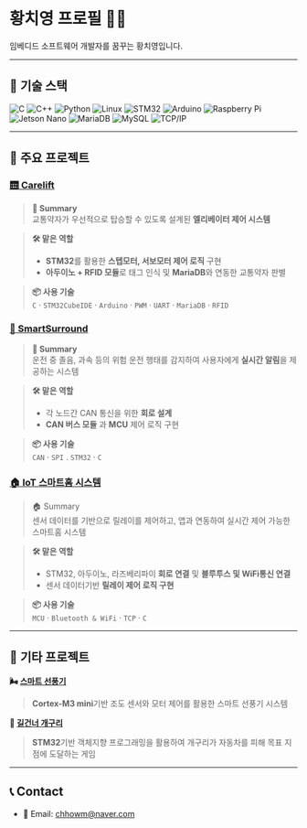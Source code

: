 # 황치영 프로필 👨‍💻

임베디드 소프트웨어 개발자를 꿈꾸는 황치영입니다.

---

## 🔧 기술 스택

![C](https://img.shields.io/badge/C-000000?style=flat&logo=c&logoColor=white) 
![C++](https://img.shields.io/badge/C++-00599C?style=flat&logo=c%2B%2B&logoColor=white)
![Python](https://img.shields.io/badge/Python-3776AB?style=flat&logo=python&logoColor=white)
![Linux](https://img.shields.io/badge/Linux-FCC624?style=flat&logo=linux&logoColor=black)
![STM32](https://img.shields.io/badge/STM32-0076D6?style=flat&logo=STMicroelectronics&logoColor=white) 
![Arduino](https://img.shields.io/badge/Arduino-00979D?style=flat&logo=Arduino&logoColor=white)
![Raspberry Pi](https://img.shields.io/badge/Raspberry_Pi-A22846?style=flat&logo=Raspberry-Pi&logoColor=white)
![Jetson Nano](https://img.shields.io/badge/Jetson_Nano-76B900?style=flat&logo=nvidia&logoColor=white)
![MariaDB](https://img.shields.io/badge/MariaDB-003545?style=flat&logo=mariadb&logoColor=white)
![MySQL](https://img.shields.io/badge/MySQL-4479A1?style=flat&logo=mysql&logoColor=white)
![TCP/IP](https://img.shields.io/badge/TCP/IP-000000?style=flat&logo=internet-explorer&logoColor=white)

---

## 📂 주요 프로젝트

### [🛗 Carelift](https://github.com/chhowm/edge_carelift)

> **🚀 Summary**  
> 교통약자가 우선적으로 탑승할 수 있도록 설계된 **엘리베이터 제어 시스템**

> **🛠️ 맡은 역할**  
> -  **STM32**를 활용한 **스텝모터, 서보모터 제어 로직** 구현  
> -  **아두이노 + RFID 모듈**로 태그 인식 및 **MariaDB**와 연동한 교통약자 판별  

> **📦 사용 기술**  
> `C` · `STM32CubeIDE` · `Arduino` · `PWM` · `UART` · `MariaDB` · `RFID`

### [🚗 SmartSurround](https://github.com/chhowm/edge_SmartSurround)

> **🚨 Summary**  
> 운전 중 졸음, 과속 등의 위험 운전 행태를 감지하여 사용자에게 **실시간 알림**을 제공하는 시스템

>  **🛠️ 맡은 역할**
> - 각 노드간 CAN 통신을 위한 **회로 설계**
> - **CAN 버스 모듈** 과 **MCU** 제어 로직 구현

>  **📦 사용 기술**  
> `CAN` · `SPI` . `STM32` · `C` 

### [🏠 IoT 스마트홈 시스템](https://github.com/chhowm/edge_smarthome.git)

> 🏠 Summary  
> 센서 데이터를 기반으로 릴레이를 제어하고, 앱과 연동하여 실시간 제어 가능한 스마트홈 시스템

> **🛠️ 맡은 역할**
> - STM32, 아두이노, 라즈베리파이 **회로 연결** 및 **블루투스 및 WiFi통신 연결**
> - 센서 데이터기반 **릴레이 제어 로직 구현**

>  **📦 사용 기술**  
> `MCU` · `Bluetooth & WiFi` · `TCP` · `C`

---

## 🧩 기타 프로젝트
**🌬️ [스마트 선풍기](https://github.com/chhowm/edge_smartfan.git)**
> **Cortex-M3 mini**기반 조도 센서와 모터 제어를 활용한 스마트 선풍기 시스템

**🐸 [길건너 개구리](https://github.com/chhowm/edge_crossyfrog.git)**
> **STM32**기반 객체지향 프로그래밍을 활용하여 개구리가 자동차를 피해 목표 지점에 도달하는 게임
---
## 📞 Contact

- 📧 Email: chhowm@naver.com  

